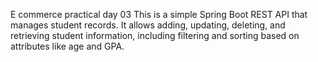 E commerce practical day 03
This is a simple Spring Boot REST API that manages student records. It allows adding, updating,
deleting, and retrieving student information, including filtering and sorting based on attributes like age and GPA.

